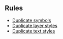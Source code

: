 ## Rules

- [Duplicate symbols](https://github.com/oodesign/oodesign-duplicates-assistant/blob/main/src/Symbols.md)
- [Duplicate layer styles](https://github.com/oodesign/oodesign-duplicates-assistant/blob/main/src/LayerStyles.md)
- [Duplicate text styles](https://github.com/oodesign/oodesign-duplicates-assistant/blob/main/src/TextStyles.md)
